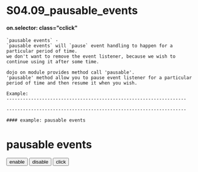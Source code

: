 <a name="topage"></a>

# S04.09_pausable_events

#### on.selector: class="cclick"

```
`pausable events` -
`pausable events` will `pause` event handling to happen for a particular period of time.
we don't want to remove the event listener, because we wish to continue using it after some time.

dojo on module provides method call 'pausable'.
'pausable' method allow you to pause event listener for a particular period of time and then resume it when you wish.

Example:
------------------------------------------------------------------

------------------------------------------------------------------

#### example: pausable events

```
<!DOCTYPE html>
<html lang="en">
<head>
    <meta charset="UTF-8">
    <meta name="viewport" content="width=device-width, initial-scale=1.0">
    <title>node listing</title>
</head>
<body>
    <h1 id="title">pausable events</h1>
    <div id="divBtn">
        <button id="enable">enable</button>
        <button id="disable">disable</button>
        <button id="click">click</button>
    </div>
    <script src="./dojo.js" data-dojo-config="async:true"></script>
    <script>
        require(["dojo/dom", "dojo/on", "dojo/domReady!"], function (dom, on) {

            var venable = dom.byId("enable");
            var vdisable = dom.byId("disable");
            var vclick = dom.byId("click");

            var buttonHandler = on.pausable(vclick, "click", function (event) {
                console.log("button is clickable")
            });
        });
    </script>
</body>
</html>
```

----

<p align="right">(<a href="#topage">back to top</a>)</p>
<br/>
<br/>

